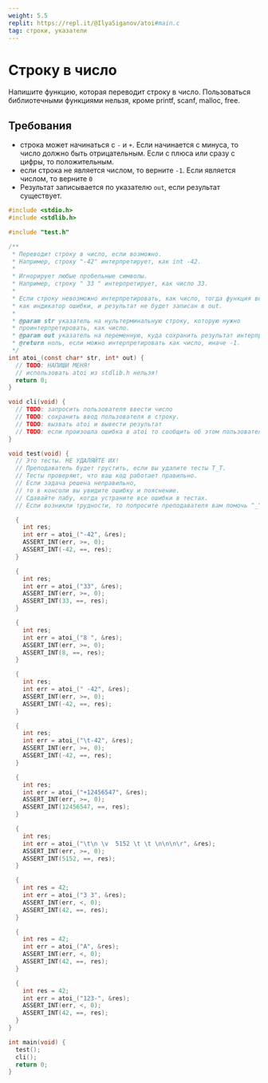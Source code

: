 ```yaml
---
weight: 5.5
replit: https://repl.it/@IlyaSiganov/atoi#main.c
tag: строки, указатели
---
```


# Строку в число

Напишите функцию, которая переводит строку в число. Пользоваться библиотечными функциями нельзя, кроме printf, scanf, malloc, free.

## Требования

- строка может начинаться с `-` и `+`. Если начинается с минуса, то число должно быть отрицательным. Если с плюса или сразу с цифры, то положительным.
- если строка не является числом, то верните `-1`. Если является числом, то верните `0`
- Результат записывается по указателю `out`, если результат существует.

```c
#include <stdio.h>
#include <stdlib.h>

#include "test.h"

/**
 * Переводит строку в число, если возможно.
 * Например, строку "-42" интерпретирует, как int -42.
 *
 * Игнорирует любые пробельные символы.
 * Например, строку " 33 " интерпретирует, как число 33.
 *
 * Если строку невозможно интерпретировать, как число, тогда функция вернет -1,
 * как индикатор ошибки, и результат не будет записан в out.
 *
 * @param str указатель на нультерминальную строку, которую нужно
 * проинтерпретировать, как число.
 * @param out указатель на переменную, куда сохранить результат интерпретации
 * @return ноль, если можно интерпретировать как число, иначе -1.
 */
int atoi_(const char* str, int* out) {
  // TODO: НАПИШИ МЕНЯ!
  // использовать atoi из stdlib.h нельзя!
  return 0;
}

void cli(void) {
  // TODO: запросить пользователя ввести число
  // TODO: сохранить ввод пользователя в строку.
  // TODO: вызвать atoi и вывести результат
  // TODO: если произошла ошибка в atoi то сообщить об этом пользователю
}

void test(void) {
  // Это тесты. НЕ УДАЛЯЙТЕ ИХ!
  // Преподаватель будет грустить, если вы удалите тесты T_T.
  // Тесты проверяют, что ваш код работает правильно.
  // Если задача решена неправильно,
  // то в консоли вы увидите ошибку и пояснение.
  // Сдавайте лабу, когда устраните все ошибки в тестах.
  // Если возникли трудности, то попросите преподавателя вам помочь ^_^.

  {
    int res;
    int err = atoi_("-42", &res);
    ASSERT_INT(err, >=, 0);
    ASSERT_INT(-42, ==, res);
  }

  {
    int res;
    int err = atoi_("33", &res);
    ASSERT_INT(err, >=, 0);
    ASSERT_INT(33, ==, res);
  }

  {
    int res;
    int err = atoi_("8 ", &res);
    ASSERT_INT(err, >=, 0);
    ASSERT_INT(8, ==, res);
  }

  {
    int res;
    int err = atoi_(" -42", &res);
    ASSERT_INT(err, >=, 0);
    ASSERT_INT(-42, ==, res);
  }

  {
    int res;
    int err = atoi_("\t-42", &res);
    ASSERT_INT(err, >=, 0);
    ASSERT_INT(-42, ==, res);
  }

  {
    int res;
    int err = atoi_("+12456547", &res);
    ASSERT_INT(err, >=, 0);
    ASSERT_INT(12456547, ==, res);
  }

  {
    int res;
    int err = atoi_("\t\n \v  5152 \t \t \n\n\n\r", &res);
    ASSERT_INT(err, >=, 0);
    ASSERT_INT(5152, ==, res);
  }

  {
    int res = 42;
    int err = atoi_("3 3", &res);
    ASSERT_INT(err, <, 0);
    ASSERT_INT(42, ==, res);
  }

  {
    int res = 42;
    int err = atoi_("A", &res);
    ASSERT_INT(err, <, 0);
    ASSERT_INT(42, ==, res);
  }

  {
    int res = 42;
    int err = atoi_("123-", &res);
    ASSERT_INT(err, <, 0);
    ASSERT_INT(42, ==, res);
  }
}

int main(void) {
  test();
  cli();
  return 0;
}
```

